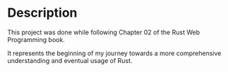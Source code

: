 # Description

This project was done while following Chapter 02 of the Rust Web Programming book.

It represents the beginning of my journey towards a more comprehensive understanding and eventual usage of Rust.
